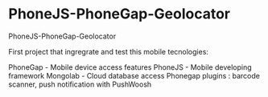 PhoneJS-PhoneGap-Geolocator
===========================

PhoneJS-PhoneGap-Geolocator

First project that ingregrate and test this mobile tecnologies:


PhoneGap - Mobile device access features
PhoneJS - Mobile developing framework
Mongolab - Cloud database access
Phonegap plugins : barcode scanner, push notification with PushWoosh

